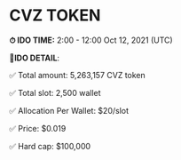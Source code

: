 # CVZ TOKEN

**⏱ IDO TIME:** 2:00 - 12:00 Oct 12, 2021 (UTC)&#x20;

📌**IDO DETAIL**:

✅ Total amount: 5,263,157 CVZ token

✅ Total slot: 2,500 wallet

✅ Allocation Per Wallet: $20/slot&#x20;

✅ Price: $0.019

✅ Hard cap: $100,000
